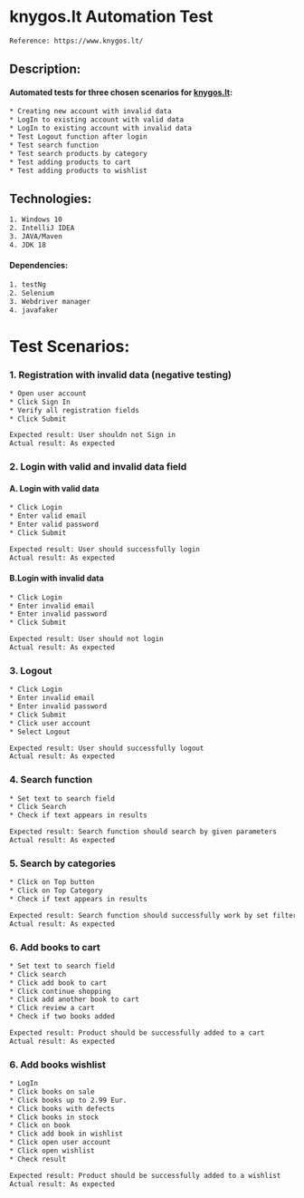 # knygos.lt Automation Test

```bash
Reference: https://www.knygos.lt/
```

## Description:

#### Automated tests for three chosen scenarios for [knygos.lt](https://www.knygos.lt/):

```bash
* Creating new account with invalid data
* LogIn to existing account with valid data
* LogIn to existing account with invalid data
* Test Logout function after login
* Test search function
* Test search products by category
* Test adding products to cart
* Test adding products to wishlist
```

## Technologies:

```bash
1. Windows 10
2. IntelliJ IDEA
3. JAVA/Maven
4. JDK 18
```

#### Dependencies:

```bash
1. testNg
2. Selenium
3. Webdriver manager
4. javafaker
```

# Test Scenarios:

### 1. Registration with invalid data (negative testing)

```bash
* Open user account
* Click Sign In
* Verify all registration fields
* Click Submit

Expected result: User shouldn not Sign in
Actual result: As expected
```

### 2. Login with valid and invalid data field

#### A. Login with valid data

```bash
* Click Login
* Enter valid email
* Enter valid password
* Click Submit

Expected result: User should successfully login
Actual result: As expected
```

#### B.Login with invalid data

```bash
* Click Login
* Enter invalid email
* Enter invalid password
* Click Submit

Expected result: User should not login
Actual result: As expected
```

### 3. Logout

```bash
* Click Login
* Enter invalid email
* Enter invalid password
* Click Submit
* Click user account
* Select Logout 

Expected result: User should successfully logout
Actual result: As expected
```

### 4. Search function

```bash
* Set text to search field
* Click Search
* Check if text appears in results

Expected result: Search function should search by given parameters
Actual result: As expected
```

### 5. Search by categories

```bash
* Click on Top button
* Click on Top Category 
* Check if text appears in results

Expected result: Search function should successfully work by set filters
Actual result: As expected
```

### 6. Add books to cart

```bash
* Set text to search field
* Click search 
* Click add book to cart 
* Click continue shopping  
* Click add another book to cart
* Click review a cart
* Check if two books added 

Expected result: Product should be successfully added to a cart
Actual result: As expected
```

### 6. Add books wishlist

```bash
* LogIn
* Click books on sale 
* Click books up to 2.99 Eur.
* Click books with defects 
* Click books in stock
* Click on book
* Click add book in wishlist
* Click open user account
* Click open wishlist
* Check result

Expected result: Product should be successfully added to a wishlist
Actual result: As expected
```